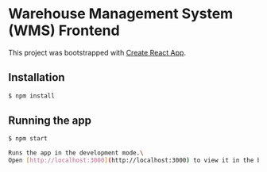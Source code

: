 # Warehouse Management System (WMS) Frontend

This project was bootstrapped with [Create React App](https://github.com/facebook/create-react-app).

## Installation

```bash
$ npm install
```

## Running the app

```bash
$ npm start

Runs the app in the development mode.\
Open [http://localhost:3000](http://localhost:3000) to view it in the browser.